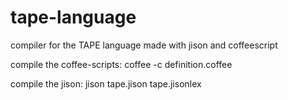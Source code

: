 # tape-language
compiler for the TAPE language made with jison and coffeescript

compile the coffee-scripts:
coffee -c definition.coffee

compile the jison:
jison tape.jison tape.jisonlex